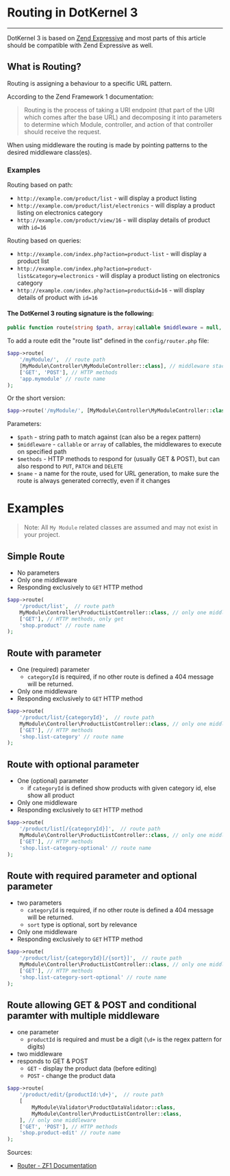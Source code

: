 # Routing in DotKernel 3
---

DotKernel 3 is based on [Zend Expressive](https://docs.zendframework.com/zend-expressive/) and most parts of this article should be compatible with Zend Expressive as well.

## What is Routing?

Routing is assigning a behaviour to a specific URL pattern.

According to the Zend Framework 1 documentation:
> Routing is the process of taking a URI endpoint (that part of the URI which comes after the base URL) and decomposing it into parameters to determine which Module, controller, and action of that controller should receive the request.

When using middleware the routing is made by pointing patterns to the desired middleware class(es).

### Examples

Routing based on path:
* `http://example.com/product/list` - will display a product listing
* `http://example.com/product/list/electronics` - will display a product listing on electronics category
* `http://example.com/product/view/16` - will display details of product with `id=16`



Routing based on queries:
* `http://example.com/index.php?action=product-list` - will display a product list
* `http://example.com/index.php?action=product-list&category=electronics` - will display a product listing on electronics category
* `http://example.com/index.php?action=product&id=16` - will display details of product with `id=16`



#### The DotKernel 3 routing signature is the following:

```php
public function route(string $path, array|callable $middleware = null, string|array $methods = null, string $name = null);
```

To add a route edit the "route list" defined in the `config/router.php` file:

```php
$app->route(
    '/myModule/',  // route path
    [MyModule\Controller\MyModuleController::class], // middleware stack
    ['GET', 'POST'], // HTTP methods
    'app.mymodule' // route name
);
```

Or the short version:

```php
$app->route('/myModule/', [MyModule\Controller\MyModuleController::class], ['GET', 'POST'], 'app.mymodule');
```

Parameters:
* `$path` - string path to match against (can also be a regex pattern)
* `$middleware` - `callable` or `array` of callables, the middlewares to execute on specified path
* `$methods` - HTTP methods to respond for (usually GET & POST), but can also respond to `PUT`, `PATCH` and `DELETE`
* `$name` - a name for the route, used for URL generation, to make sure the route is always generated correctly, even if it changes

# Examples

> Note: All `My Module` related classes are assumed and may not exist in your project.

## Simple Route

* No parameters
* Only one middleware
* Responding exclusively to `GET` HTTP method


```php
$app->route(
    '/product/list',  // route path
    MyModule\Controller\ProductListController::class, // only one middleware
    ['GET'], // HTTP methods, only get
    'shop.product' // route name
);
```

## Route with parameter

* One (required) parameter
  * `categoryId` is required, if no other route is defined a 404 message will be returned.
* Only one middleware
* Responding exclusively to `GET` HTTP method

```php
$app->route(
    '/product/list/{categoryId}',  // route path
    MyModule\Controller\ProductListController::class, // only one middleware
    ['GET'], // HTTP methods
    'shop.list-category' // route name
);
```

## Route with optional parameter

* One (optional) parameter
  * if `categoryId` is defined show products with given category id, else show all product
* Only one middleware
* Responding exclusively to `GET` HTTP method

```php
$app->route(
    '/product/list[/{categoryId}]',  // route path
    MyModule\Controller\ProductListController::class, // only one middleware
    ['GET'], // HTTP methods
    'shop.list-category-optional' // route name
);
```

## Route with required parameter and optional parameter

* two parameters
  * `categoryId` is required, if no other route is defined a 404 message will be returned.
  * `sort` type is optional, sort by relevance
* Only one middleware
* Responding exclusively to `GET` HTTP method

```php
$app->route(
    '/product/list/{categoryId}[/{sort}]',  // route path
    MyModule\Controller\ProductListController::class, // only one middleware
    ['GET'], // HTTP methods
    'shop.list-category-sort-optional' // route name
);
```

## Route allowing GET & POST and conditional paramter with multiple middleware

 * one parameter
   * `productId` is required and must be a digit (`\d+` is the regex pattern for digits)
 * two middleware
 * responds to GET & POST
   * `GET` - display the product data (before editing)
   * `POST` - change the product data


```php
$app->route(
    '/product/edit/{productId:\d+}',  // route path
    [
        MyModule\Validator\ProductDataValidator::class,
        MyModule\Controller\ProductListController::class,
    ], // only one middleware
    ['GET', 'POST'], // HTTP methods
    'shop.product-edit' // route name
);
```

Sources:
* [Router - ZF1 Documentation](https://framework.zend.com/manual/1.12/en/zend.controller.router.html)
